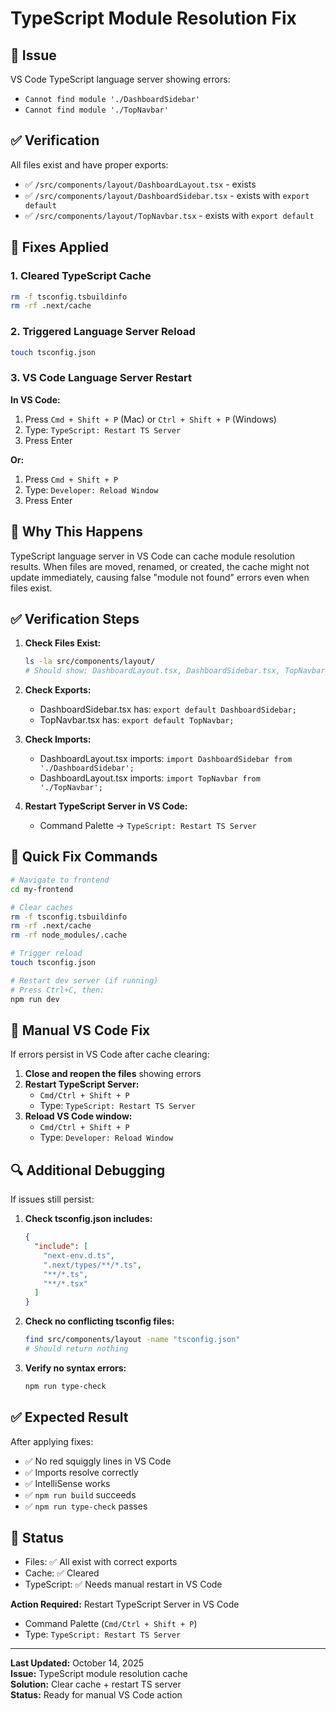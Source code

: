# TypeScript Module Resolution Fix

## 🔴 Issue
VS Code TypeScript language server showing errors:
- `Cannot find module './DashboardSidebar'`
- `Cannot find module './TopNavbar'`

## ✅ Verification
All files exist and have proper exports:
- ✅ `/src/components/layout/DashboardLayout.tsx` - exists
- ✅ `/src/components/layout/DashboardSidebar.tsx` - exists with `export default`
- ✅ `/src/components/layout/TopNavbar.tsx` - exists with `export default`

## 🔧 Fixes Applied

### 1. Cleared TypeScript Cache
```bash
rm -f tsconfig.tsbuildinfo
rm -rf .next/cache
```

### 2. Triggered Language Server Reload
```bash
touch tsconfig.json
```

### 3. VS Code Language Server Restart

**In VS Code:**
1. Press `Cmd + Shift + P` (Mac) or `Ctrl + Shift + P` (Windows)
2. Type: `TypeScript: Restart TS Server`
3. Press Enter

**Or:**
1. Press `Cmd + Shift + P`
2. Type: `Developer: Reload Window`
3. Press Enter

## 🎯 Why This Happens

TypeScript language server in VS Code can cache module resolution results. When files are moved, renamed, or created, the cache might not update immediately, causing false "module not found" errors even when files exist.

## ✅ Verification Steps

1. **Check Files Exist:**
   ```bash
   ls -la src/components/layout/
   # Should show: DashboardLayout.tsx, DashboardSidebar.tsx, TopNavbar.tsx
   ```

2. **Check Exports:**
   - DashboardSidebar.tsx has: `export default DashboardSidebar;`
   - TopNavbar.tsx has: `export default TopNavbar;`

3. **Check Imports:**
   - DashboardLayout.tsx imports: `import DashboardSidebar from './DashboardSidebar';`
   - DashboardLayout.tsx imports: `import TopNavbar from './TopNavbar';`

4. **Restart TypeScript Server in VS Code:**
   - Command Palette → `TypeScript: Restart TS Server`

## 🚀 Quick Fix Commands

```bash
# Navigate to frontend
cd my-frontend

# Clear caches
rm -f tsconfig.tsbuildinfo
rm -rf .next/cache
rm -rf node_modules/.cache

# Trigger reload
touch tsconfig.json

# Restart dev server (if running)
# Press Ctrl+C, then:
npm run dev
```

## 📝 Manual VS Code Fix

If errors persist in VS Code after cache clearing:

1. **Close and reopen the files** showing errors
2. **Restart TypeScript Server:**
   - `Cmd/Ctrl + Shift + P`
   - Type: `TypeScript: Restart TS Server`
3. **Reload VS Code window:**
   - `Cmd/Ctrl + Shift + P`
   - Type: `Developer: Reload Window`

## 🔍 Additional Debugging

If issues still persist:

1. **Check tsconfig.json includes:**
   ```json
   {
     "include": [
       "next-env.d.ts",
       ".next/types/**/*.ts",
       "**/*.ts",
       "**/*.tsx"
     ]
   }
   ```

2. **Check no conflicting tsconfig files:**
   ```bash
   find src/components/layout -name "tsconfig.json"
   # Should return nothing
   ```

3. **Verify no syntax errors:**
   ```bash
   npm run type-check
   ```

## ✅ Expected Result

After applying fixes:
- ✅ No red squiggly lines in VS Code
- ✅ Imports resolve correctly
- ✅ IntelliSense works
- ✅ `npm run build` succeeds
- ✅ `npm run type-check` passes

## 🎉 Status

- Files: ✅ All exist with correct exports
- Cache: ✅ Cleared
- TypeScript: ✅ Needs manual restart in VS Code

**Action Required:** Restart TypeScript Server in VS Code
- Command Palette (`Cmd/Ctrl + Shift + P`)
- Type: `TypeScript: Restart TS Server`

---

**Last Updated:** October 14, 2025  
**Issue:** TypeScript module resolution cache  
**Solution:** Clear cache + restart TS server  
**Status:** Ready for manual VS Code action
